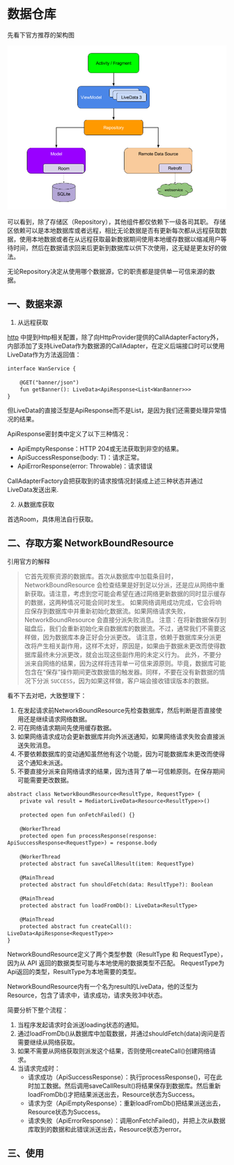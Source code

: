 # 数据仓库

先看下官方推荐的架构图

![architecture](final-architecture.png)

可以看到，除了存储区（Repository），其他组件都仅依赖下一级各司其职。
存储区依赖可以是本地数据库或者远程，相比无论数据是否有更新每次都从远程获取数据，使用本地数据或者在从远程获取最新数据期间使用本地缓存数据以缩减用户等待时间，然后在数据请求回来后更新到数据库以供下次使用，这无疑是更友好的做法。

无论Repository决定从使用哪个数据源，它的职责都是提供单一可信来源的数据。

## 一、数据来源

1. 从远程获取

[http](http.md)
中提到Http相关配置，除了向HttpProvider提供的CallAdapterFactory外，内部添加了支持LiveData作为数据源的CallAdapter，在定义后端接口时可以使用LiveData作为方法返回值：

```
interface WanService {

    @GET("banner/json")
    fun getBanner(): LiveData<ApiResponse<List<WanBanner>>>
}
```

但LiveData的直接泛型是ApiResponse而不是List<WanBanner>，是因为我们还需要处理异常情况的结果。

ApiResponse密封类中定义了以下三种情况：

+ ApiEmptyResponse：HTTP 204或无法获取到非空的结果。
+ ApiSuccessResponse(body: T)：请求正常。
+ ApiErrorResponse(error: Throwable)：请求错误

CallAdapterFactory会把获取到的请求按情况封装成上述三种状态并通过LiveData发送出来.

2. 从数据库获取

首选Room，具体用法自行获取。

[comment]: <> (## 二、Repository完整使用)

[comment]: <> (1. 可观察的请求状态)

[comment]: <> (在某些用例（如下拉刷新）中，界面务必要向用户显示当前正在执行某项网络操作。我们将网络操作状态包含在LiveData中以便及时通知页面更新，大致做法为在发起请求前将LiveData的值设为loading状态，在接收到请求结果后更新为success或failed状态，稍后会详解。)

[comment]: <> (## 一、公开的网络状态 Resource)

## 二、存取方案 NetworkBoundResource

引用官方的解释
> 它首先观察资源的数据库。首次从数据库中加载条目时，NetworkBoundResource 会检查结果是好到足以分派，还是应从网络中重新获取。请注意，考虑到您可能会希望在通过网络更新数据的同时显示缓存的数据，这两种情况可能会同时发生。 如果网络调用成功完成，它会将响应保存到数据库中并重新初始化数据流。如果网络请求失败，NetworkBoundResource 会直接分派失败消息。 注意：在将新数据保存到磁盘后，我们会重新初始化来自数据库的数据流。不过，通常我们不需要这样做，因为数据库本身正好会分派更改。 请注意，依赖于数据库来分派更改将产生相关副作用，这样不太好，原因是，如果由于数据未更改而使得数据库最终未分派更改，就会出现这些副作用的未定义行为。 此外，不要分派来自网络的结果，因为这样将违背单一可信来源原则。毕竟，数据库可能包含在“保存”操作期间更改数据值的触发器。同样，不要在没有新数据的情况下分派 `SUCCESS`，因为如果这样做，客户端会接收错误版本的数据。

看不下去对吧，大致整理下：

1. 在发起请求前NetworkBoundResource先检查数据库，然后判断是否直接使用还是继续请求网络数据。
2. 可在网络请求期间先使用缓存数据。
3. 如果网络请求成功会更新数据库并向外派送通知，如果网络请求失败会直接派送失败消息。
4. 不要依赖数据库的变动通知虽然他有这个功能，因为可能数据库未更改而使得这个通知未派送。
5. 不要直接分派来自网络请求的结果，因为违背了单一可信赖原则。在保存期间可能需要更改数据。

```
abstract class NetworkBoundResource<ResultType, RequestType> {
    private val result = MediatorLiveData<Resource<ResultType>>()
        
    protected open fun onFetchFailed() {}
    
    @WorkerThread
    protected open fun processResponse(response: ApiSuccessResponse<RequestType>) = response.body

    @WorkerThread
    protected abstract fun saveCallResult(item: RequestType)

    @MainThread
    protected abstract fun shouldFetch(data: ResultType?): Boolean

    @MainThread
    protected abstract fun loadFromDb(): LiveData<ResultType>

    @MainThread
    protected abstract fun createCall(): LiveData<ApiResponse<RequestType>>
}
```

NetworkBoundResource定义了两个类型参数（ResultType 和 RequestType），因为从 API 返回的数据类型可能与本地使用的数据类型不匹配。
RequestType为Api返回的类型，ResultType为本地需要的类型。

NetworkBoundResource内有一个名为result的LiveData，他的泛型为Resource，包含了请求中，请求成功，请求失败3中状态。

简要分析下整个流程：

1. 当程序发起请求时会派送loading状态的通知。 
2. 通过loadFromDb()从数据库中加载数据，并通过shouldFetch(data)询问是否需要继续从网络获取。
3. 如果不需要从网络获取则派发这个结果，否则使用createCall()创建网络请求。 
4. 当请求完成时：
    + 请求成功（ApiSuccessResponse）：执行processResponse()，可在此时加工数据。然后调用saveCallResult()将结果保存到数据库。然后重新loadFromDb()才把结果派送出去，Resource状态为Success。
    + 请求为空（ApiEmptyResponse）：重新loadFromDb()把结果派送出去，Resource状态为Success。
    + 请求失败（ApiErrorResponse）：调用onFetchFailed()，并把上次从数据库取到的数据和此错误派送出去，Resource状态为error。

## 三、使用